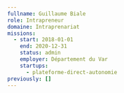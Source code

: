 ```yaml
---
fullname: Guillaume Biale
role: Intrapreneur
domaine: Intraprenariat
missions:
  - start: 2018-01-01
    end: 2020-12-31
    status: admin
    employer: Département du Var
    startups:
      - plateforme-direct-autonomie
previously: []
---
```


